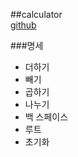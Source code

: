##calculator  
<a href="http://smilesol85.github.io/dev/calculator/calculator.html">github</a>

###명세  
- 더하기  
- 빼기  
- 곱하기  
- 나누기  
- 백 스페이스  
- 루트  
- 초기화  